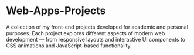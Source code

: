 # Web-Apps-Projects
A collection of my front-end projects developed for academic and personal purposes. Each project explores different aspects of modern web development — from responsive layouts and interactive UI components to CSS animations and JavaScript-based functionality.
